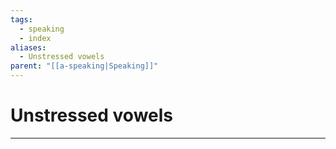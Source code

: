 ```yaml
---
tags:
  - speaking
  - index
aliases:
  - Unstressed vowels
parent: "[[a-speaking|Speaking]]"
---
```

# Unstressed vowels
---
